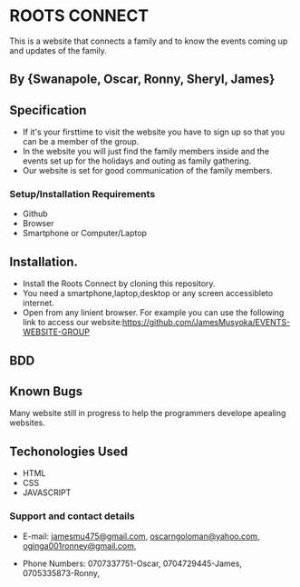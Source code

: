 # ROOTS CONNECT

This is a website that connects a family and to know the events coming up and updates of the family.

 ## By {Swanapole, Oscar, Ronny, Sheryl, James}
 ## Specification

 * If it's your firsttime to visit the website you have to sign up so that you can be a member of the group.
 * In the website you will just find the family members inside and the events set up for the holidays and outing as family gathering.
 * Our website is set for good communication of the family members.
 
 ### Setup/Installation Requirements

 * Github
 * Browser
 * Smartphone or Computer/Laptop

 ## Installation.

 * Install the Roots Connect by cloning this repository.
 * You need a smartphone,laptop,desktop or any screen accessibleto internet.
 * Open from any linient browser. For example you can use the following link to access our website:https://github.com/JamesMusyoka/EVENTS-WEBSITE-GROUP

 ## BDD


 ## Known Bugs
  Many website still in progress to help the programmers develope apealing websites.

  ## Techonologies Used

  * HTML
  * CSS
  * JAVASCRIPT

  ### Support and contact details
   * E-mail: jamesmu475@gmail.com, 
             oscarngoloman@yahoo.com, 
             oginga001ronney@gmail.com, 





   * Phone Numbers: 0707337751-Oscar,
                    0704729445-James,
                    0705335873-Ronny,

